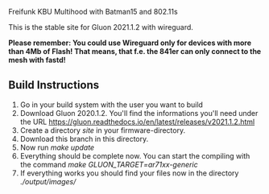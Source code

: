 Freifunk KBU Multihood with Batman15 and 802.11s


This is the stable site for Gluon 2021.1.2 with wireguard.

__Please remember:
You could use Wireguard only for devices with more than 4Mb of Flash! That means, that f.e. the 841er can only connect to the mesh with fastd!__


## Build Instructions

1. Go in your build system with the user you want to build
2. Download Gluon 2020.1.2. You'll find the informations you'll need under the URL https://gluon.readthedocs.io/en/latest/releases/v2021.1.2.html
3. Create a directory *site* in your firmware-directory.
4. Download this branch in this directory.
5. Now run *make update*
6. Everything should be complete now. You can start the compiling with the command *make GLUON_TARGET=ar71xx-generic*
7. If everything works you should find your files now in the directory *./output/images/*
